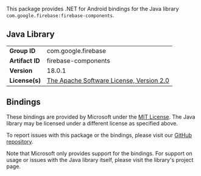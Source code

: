This package provides .NET for Android bindings for the Java library `com.google.firebase:firebase-components`.

## Java Library

| | |
|-|-|
| **Group ID** | com.google.firebase |
| **Artifact ID** | firebase-components |
| **Version** | 18.0.1 |
| **License(s)** | [The Apache Software License, Version 2.0](http://www.apache.org/licenses/LICENSE-2.0.txt) |

## Bindings

These bindings are provided by Microsoft under the [MIT License](https://opensource.org/licenses/MIT). The Java
library may be licensed under a different license as specified above.

To report issues with this package or the bindings, please visit our [GitHub repository](https://aka.ms/android-libraries).

Note that Microsoft only provides support for the bindings. For support on
usage or issues with the Java library itself, please visit the library's project page.
